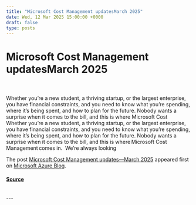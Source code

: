 ```yaml
---
title: "Microsoft Cost Management updatesMarch 2025"
date: Wed, 12 Mar 2025 15:00:00 +0000
draft: false
type: posts
---
```

# Microsoft Cost Management updatesMarch 2025

<br/>

<br/>
Whether you&#8217;re a new student, a thriving startup, or the largest enterprise, you have financial constraints, and you need to know what you&#8217;re spending, where it’s being spent, and how to plan for the future. Nobody wants a surprise when it comes to the bill, and this is where Microsoft Cost
<br/>
Whether you’re a new student, a thriving startup, or the largest enterprise, you have financial constraints, and you need to know what you’re spending, where it’s being spent, and how to plan for the future. Nobody wants a surprise when it comes to the bill, and this is where Microsoft Cost Management comes in.  We’re always looking

The post [Microsoft Cost Management updates—March 2025](https://azure.microsoft.com/en-us/blog/microsoft-cost-management-updates-march-2025/) appeared first on [Microsoft Azure Blog](https://azure.microsoft.com/en-us/blog).

#### [Source](https://azure.microsoft.com/en-us/blog/microsoft-cost-management-updates-march-2025/)

<br/>
---
